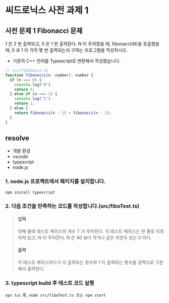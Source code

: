 # 씨드로닉스 사전 과제 1

## 사전 문제 1 Fibonacci 문제
1 은 2 번 출력되고, 0 은 1 번 출력된다. N 이 주어졌을 때, fibonacci(N)을 호출했을 때, 0 과 1 이 각각 몇 번
출력되는지 구하는 프로그램을 작성하시오.

- 기존의 C++ 언어를 Typescript로 변환해서 작성했습니다.
```javascript
// src/fibonacci.ts
function fibonacci(n: number): number {
  if (n === 0) {
    console.log("0")
    return 0;
  } else if (n === 1) {
    console.log("1")
    return 1;
  } else {
    return fibonacci(n - 1) + fibonacci(n - 2);
  }
}
```


## resolve
 - 개발 환경
 - vscode 
 - typescript
 - node.js
  
### 1. node.js 프로젝트에서 패키지를 설치합니다.
``` npm install typescript ```

### 2. 다음 조건을 만족하는 코드를 작성합니다.**(src/fiboTest.ts)** 
> #### 입력
>  첫째 줄에 테스트 케이스의 개수 T 가 주어진다.
>  각 테스트 케이스는 한 줄로 이루어져 있고, N 이 주어진다. N 은 40 보다 작거나 같은 자연수 또는 0 이다.
>#### 출력
>  각 테스트 케이스마다 0 이 출력되는 횟수와 1 이 출력되는 횟수를 공백으로 구분해서 출력한다.
>

### 3. typescript build 후 테스트 코드 실행
``` npx tsc ``` 후, ``` node src/fiboTest.ts 또는 npm start ```


   
